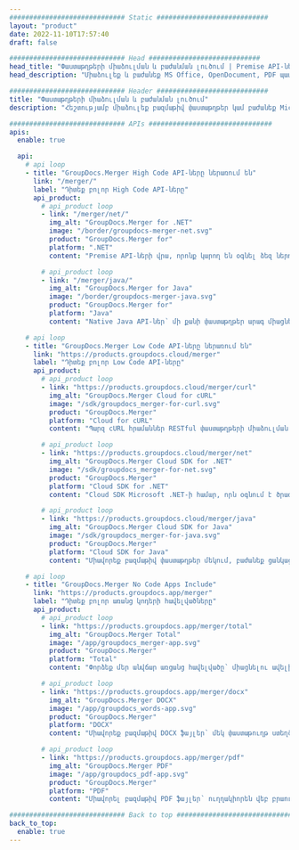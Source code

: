 ```yaml
---
############################# Static ############################
layout: "product"
date: 2022-11-10T17:57:40
draft: false

############################# Head ############################
head_title: "Փաստաթղթերի միաձուլման և բաժանման լուծում | Premise API-ների և անվճար հավելվածի վրա"
head_description: "Միաձուլեք և բաժանեք MS Office, OpenDocument, PDF պատկերներ և այլ ֆայլերի ձևաչափեր՝ օգտագործելով On Premise Solution-ը կամ օգտագործեք Online Document Merger & Splitter հավելվածը:"

############################# Header ############################
title: "Փաստաթղթերի միաձուլման և բաժանման լուծում"
description: "Հեշտությամբ միաձուլեք բազմաթիվ փաստաթղթեր կամ բաժանեք Microsoft Office, OpenOffice, PDF և այլ փաստաթղթեր էջերի:"

############################# APIs ###############################
apis:
  enable: true

  api:
    # api loop
    - title: "GroupDocs.Merger High Code API-ները ներառում են"
      link: "/merger/"
      label: "Դիտեք բոլոր High Code API-ները"
      api_product:
        # api_product loop
        - link: "/merger/net/"
          img_alt: "GroupDocs.Merger for .NET"
          image: "/border/groupdocs-merger-net.svg"
          product: "GroupDocs.Merger for"
          platform: ".NET"
          content: "Premise API-ների վրա, որոնք կարող են օգնել ձեզ ներդնել արագ բաժանման և միաձուլման գործառույթ բազմաթիվ փաստաթղթերի համար ձեր .NET հավելվածներում:"

        # api_product loop
        - link: "/merger/java/"
          img_alt: "GroupDocs.Merger for Java"
          image: "/border/groupdocs-merger-java.svg"
          product: "GroupDocs.Merger for"
          platform: "Java"
          content: "Native Java API-ներ՝ մի քանի փաստաթղթեր արագ միացնելու կամ ցանկացած փաստաթուղթ բաժանելու էջերի ձեր Java-ի վրա հիմնված հավելվածներում:"

    # api loop
    - title: "GroupDocs.Merger Low Code API-ները ներառում են"
      link: "https://products.groupdocs.cloud/merger"
      label: "Դիտեք բոլոր Low Code API-ները"
      api_product:
        # api_product loop
        - link: "https://products.groupdocs.cloud/merger/curl"
          img_alt: "GroupDocs.Merger Cloud for cURL"
          image: "/sdk/groupdocs_merger-for-curl.svg"
          product: "GroupDocs.Merger"
          platform: "Cloud for cURL"
          content: "Պարզ cURL հրամաններ RESTful փաստաթղթերի միաձուլման Cloud API-ի համար՝ փաստաթղթերը միաձուլելու և բաժանելու համար աջակցվող հանրաճանաչ փաստաթղթերի ձևաչափերի լայն շրջանակում:"

        # api_product loop
        - link: "https://products.groupdocs.cloud/merger/net"
          img_alt: "GroupDocs.Merger Cloud SDK for .NET"
          image: "/sdk/groupdocs_merger-for-net.svg"
          product: "GroupDocs.Merger"
          platform: "Cloud SDK for .NET"
          content: "Cloud SDK Microsoft .NET-ի համար, որն օգնում է ծրագրավորողներին արագ միաձուլել և բաժանել մի քանի փաստաթղթերի գործառույթներ իրենց .NET հավելվածներում:"

        # api_product loop
        - link: "https://products.groupdocs.cloud/merger/java"
          img_alt: "GroupDocs.Merger Cloud SDK for Java"
          image: "/sdk/groupdocs_merger-for-java.svg"
          product: "GroupDocs.Merger"
          platform: "Cloud SDK for Java"
          content: "Միավորեք բազմաթիվ փաստաթղթեր մեկում, բաժանեք ցանկացած փաստաթուղթ մի քանիի, վերադասավորեք, փոխարինեք կամ փոխեք էջի կողմնորոշումը ձեր Java հավելվածներում:"

    # api loop
    - title: "GroupDocs.Merger No Code Apps Include"
      link: "https://products.groupdocs.app/merger"
      label: "Դիտեք բոլոր առանց կոդերի հավելվածները"
      api_product:
        # api_product loop
        - link: "https://products.groupdocs.app/merger/total"
          img_alt: "GroupDocs.Merger Total"
          image: "/app/groupdocs_merger-app.svg"
          product: "GroupDocs.Merger"
          platform: "Total"
          content: "Փորձեք մեր անվճար առցանց հավելվածը՝ միացնելու ավելի քան 30 տեսակի ֆայլեր՝ առանց ձեր սիրած վեբ զննարկիչից դուրս գալու:"

        # api_product loop
        - link: "https://products.groupdocs.app/merger/docx"
          img_alt: "GroupDocs.Merger DOCX"
          image: "/app/groupdocs_words-app.svg"
          product: "GroupDocs.Merger"
          platform: "DOCX"
          content: "Միավորեք բազմաթիվ DOCX ֆայլեր՝ մեկ փաստաթուղթ ստեղծելու համար:"

        # api_product loop
        - link: "https://products.groupdocs.app/merger/pdf"
          img_alt: "GroupDocs.Merger PDF"
          image: "/app/groupdocs_pdf-app.svg"
          product: "GroupDocs.Merger"
          platform: "PDF"
          content: "Միավորել բազմաթիվ PDF ֆայլեր՝ ուղղակիորեն վեբ բրաուզերից մեկ փաստաթուղթ ստեղծելու համար:"

############################# Back to top ###############################
back_to_top:
  enable: true
---
```

